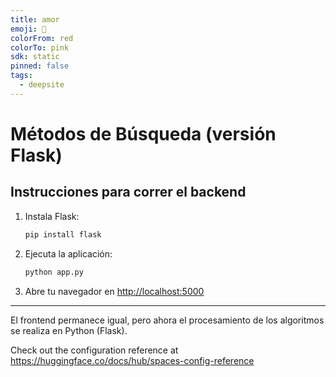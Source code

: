 ```yaml
---
title: amor
emoji: 🐳
colorFrom: red
colorTo: pink
sdk: static
pinned: false
tags:
  - deepsite
---
```


# Métodos de Búsqueda (versión Flask)

## Instrucciones para correr el backend

1. Instala Flask:
   ```bash
   pip install flask
   ```
2. Ejecuta la aplicación:
   ```bash
   python app.py
   ```
3. Abre tu navegador en [http://localhost:5000](http://localhost:5000)

---

El frontend permanece igual, pero ahora el procesamiento de los algoritmos se realiza en Python (Flask).

Check out the configuration reference at https://huggingface.co/docs/hub/spaces-config-reference